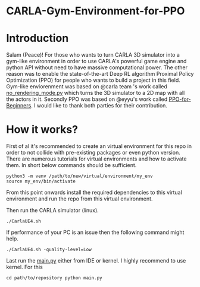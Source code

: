 # CARLA-Gym-Environment-for-PPO
# Introduction
Salam (Peace)! 
For those who wants to turn CARLA 3D simulator into a gym-like environment in order to use CARLA's powerful game engine and python API without need to have massive computational power. The other reason was to enable the state-of-the-art Deep RL algorithm Proximal Policy Optimization (PPO) for people who wants to build a project in this field. Gym-like enviorenment was based on @carla team 's work called [no_rendering_mode.py](https://github.com/carla-simulator/carla/blob/master/PythonAPI/examples/no_rendering_mode.py) which turns the 3D simulator to a 2D map with all the actors in it. 
Secondly PPO was based on @eyyu's work called [PPO-for-Beginners](https://github.com/ericyangyu/PPO-for-Beginners). I would like to thank both parties for their contribution.

# How it works?
First of al it's recommended to create an virtual environment for this repo in order to not collide with pre-existing packages or even python version. There are numerous tutorials for virtual environments and how to activate them. In short below commands should be sufficient.
```
python3 -m venv /path/to/new/virtual/environment/my_env
source my_env/bin/activate
```
From this point onwards install the required dependencies to this virtual environment and run the repo from this virtual environment. 

Then run the CARLA simulator (linux).
```
./CarlaUE4.sh
```
If performance of your PC is an issue then the following command might help.
```
./CarlaUE4.sh -quality-level=Low
```
Last run the [main.py](https://github.com/aytacbey/CARLA-Gym-Environment-for-PPO/blob/main/main.py) either from IDE or kernel. I highly recommend to use kernel. For this 
```
cd path/to/repository python main.py
```

 
 
